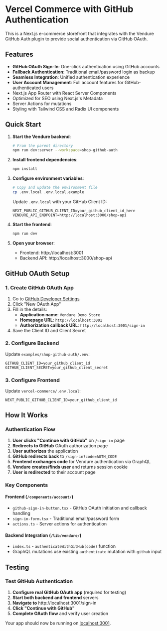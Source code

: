 # Vercel Commerce with GitHub Authentication

This is a Next.js e-commerce storefront that integrates with the Vendure GitHub Auth plugin to provide social authentication via GitHub OAuth.

## Features

- **GitHub OAuth Sign-In**: One-click authentication using GitHub accounts
- **Fallback Authentication**: Traditional email/password login as backup
- **Seamless Integration**: Unified authentication experience
- **User Account Management**: Full account features for GitHub-authenticated users
- Next.js App Router with React Server Components
- Optimized for SEO using Next.js's Metadata
- Server Actions for mutations
- Styling with Tailwind CSS and Radix UI components

## Quick Start

1. **Start the Vendure backend**:
   ```bash
   # From the parent directory
   npm run dev:server --workspace=shop-github-auth
   ```

2. **Install frontend dependencies**:
   ```bash
   npm install
   ```

3. **Configure environment variables**:
   ```bash
   # Copy and update the environment file
   cp .env.local .env.local.example
   ```
   
   Update `.env.local` with your GitHub Client ID:
   ```env
   NEXT_PUBLIC_GITHUB_CLIENT_ID=your_github_client_id_here
   VENDURE_API_ENDPOINT=http://localhost:3000/shop-api
   ```

4. **Start the frontend**:
   ```bash
   npm run dev
   ```

5. **Open your browser**:
   - Frontend: http://localhost:3001
   - Backend API: http://localhost:3000/shop-api

## GitHub OAuth Setup

### 1. Create GitHub OAuth App

1. Go to [GitHub Developer Settings](https://github.com/settings/developers)
2. Click "New OAuth App"
3. Fill in the details:
   - **Application name**: `Vendure Demo Store`
   - **Homepage URL**: `http://localhost:3001`
   - **Authorization callback URL**: `http://localhost:3001/sign-in`
4. Save the Client ID and Client Secret

### 2. Configure Backend

Update `examples/shop-github-auth/.env`:
```env
GITHUB_CLIENT_ID=your_github_client_id
GITHUB_CLIENT_SECRET=your_github_client_secret
```

### 3. Configure Frontend

Update `vercel-commerce/.env.local`:
```env
NEXT_PUBLIC_GITHUB_CLIENT_ID=your_github_client_id
```

## How It Works

### Authentication Flow

1. **User clicks "Continue with GitHub"** on `/sign-in` page
2. **Redirects to GitHub** OAuth authorization page
3. **User authorizes** the application
4. **GitHub redirects back** to `/sign-in?code=AUTH_CODE`
5. **Frontend exchanges code** for Vendure authentication via GraphQL
6. **Vendure creates/finds user** and returns session cookie
7. **User is redirected** to their account page

### Key Components

#### Frontend (`/components/account/`)
- `github-sign-in-button.tsx` - GitHub OAuth initiation and callback handling
- `sign-in-form.tsx` - Traditional email/password form
- `actions.ts` - Server actions for authentication

#### Backend Integration (`/lib/vendure/`)
- `index.ts` - `authenticateWithGitHub(code)` function
- GraphQL mutations use existing `authenticate` mutation with `github` input

## Testing

### Test GitHub Authentication

1. **Configure real GitHub OAuth app** (required for testing)
2. **Start both backend and frontend** servers
3. **Navigate to** http://localhost:3001/sign-in
4. **Click "Continue with GitHub"**
5. **Complete OAuth flow** and verify user creation

Your app should now be running on [localhost:3001](http://localhost:3001/).
